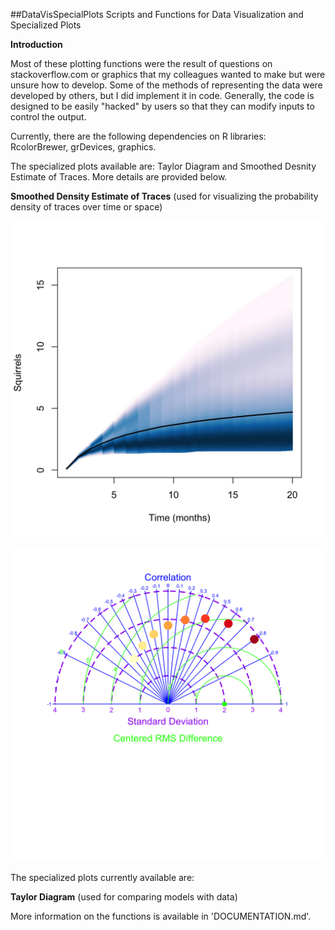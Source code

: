##DataVisSpecialPlots
Scripts and Functions for Data Visualization and Specialized Plots

__Introduction__

Most of these plotting functions were the result of questions on stackoverflow.com or graphics that my colleagues wanted to make but were unsure how to develop. Some of the methods of representing the data were developed by others, but I did implement it in code. Generally, the code is designed to be easily "hacked" by users so that they can modify inputs to control the output. 

Currently, there are the following dependencies on R libraries: RcolorBrewer, grDevices, graphics.

The specialized plots available are: Taylor Diagram and Smoothed Desnity Estimate of Traces. More details are provided below.

__Smoothed Density Estimate of Traces__ (used for visualizing the probability density of traces over time or space)

![Image of a Smoothed Kernel Density Plot for Traces](https://github.com/calvinwhealton/DataVisSpecialPlots/blob/master/example_kernelSmooth3.jpg)





![Image of a Taylor Diagram](https://github.com/calvinwhealton/DataVisSpecialPlots/blob/master/example_TaylorDiagram2.png)



The specialized plots currently available are:

__Taylor Diagram__ (used for comparing models with data)



More information on the functions is available in 'DOCUMENTATION.md'.
